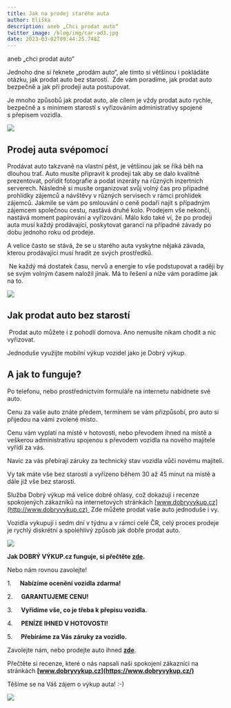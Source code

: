 ```yaml
---
title: Jak na prodej starého auta
author: Eliška
description: aneb „Chci prodat auto“
twitter_image: /blog/img/car-ad3.jpg
date: 2023-03-02T09:44:25.748Z
---
```

a﻿neb „chci prodat auto“

Jednoho dne si řeknete „prodám auto“, ale tímto si většinou i pokládáte otázku, jak prodat auto bez starostí.  Zde vám poradíme, jak prodat auto bezpečně a jak při prodeji auta postupovat.

Je mnoho způsobů jak prodat auto, ale cílem je vždy prodat auto rychle, bezpečně a s minimem starostí s vyřizováním administrativy spojené s přepisem vozidla.

![](/blog/img/carmoney3.jpg)

## Prodej auta svépomocí

Prodávat auto takzvaně na vlastní pěst, je většinou jak se říká běh na dlouhou trať. Auto musíte připravit k prodeji tak aby se dalo kvalitně prezentovat, pořídit fotografie a podat inzeráty na různých inzertních serverech. Následně si musíte organizovat svůj volný čas pro případné prohlídky zájemců a návštěvy v různých servisech v rámci prohlídek zájemců. Jakmile se vám po smlouvání o ceně podaří najít s případným zájemcem společnou cestu, nastává druhé kolo. Prodejem vše nekončí, nastává moment papírování a vyřizování. Málo kdo také ví, že po prodeji auta musí každý prodávající, poskytovat garanci na případné závady po dobu jednoho roku od prodeje.

A velice často se stává, že se u starého auta vyskytne nějaká závada, kterou prodávající musí hradit ze svých prostředků.

 Ne každý má dostatek času, nervů a energie to vše podstupovat a raději by se svým volným časem naložil jinak. Má to řešení a níže vám poradíme jak na to.

![](/blog/img/obrázek1.jpg)

## Jak prodat auto bez starostí

 Prodat auto můžete i z pohodlí domova. Ano nemusíte nikam chodit a nic vyřizovat.

Jednoduše využijte mobilní výkup vozidel jako je Dobrý výkup.

## A jak to funguje?

Po telefonu, nebo prostřednictvím formuláře na internetu nabídnete své auto.

Cenu za vaše auto znáte předem, termínem se vám přizpůsobí, pro auto si přijedou na vámi zvolené místo.

Cenu vám vyplatí na místě v hotovosti, nebo převodem ihned na místě a veškerou administrativu spojenou s převodem vozidla na nového majitele vyřídí za vás.

Navíc za vás přebírají záruky za technický stav vozidla vůči novému majiteli.

Vy tak máte vše bez starostí a vyřízeno během 30 až 45 minut na místě a dále již vše bez starostí.

Služba Dobrý výkup má velice dobré ohlasy, což dokazují i recenze spokojených zákazníků na internetových stránkách [www.dobryvykup.cz](http://www.dobryvykup.cz)  Zde můžete prodat vaše auto jednoduše i vy.  

Vozidla vykupují i sedm dní v týdnu a v rámci celé ČR, celý proces prodeje je rychlý diskrétní a spolehlivý způsob jak dobře prodat auto.

![](/blog/img/info-icon.png)

**Jak DOBRÝ VÝKUP.cz funguje, si přečtěte [zde](https://www.dobryvykup.cz/blog/2021/06/mobiln%C3%AD-v%C3%BDkup-cesta-jak-nejl%C3%A9pe-prodat-auto).**

Nebo nám rovnou zavolejte!

1.     **Nabízíme ocenění vozidla zdarma!**

2.     **GARANTUJEME CENU!**

3.     **Vyřídíme vše, co je třeba k přepisu vozidla.**

4.     **PENÍZE IHNED V HOTOVOSTI!**

5.     **Přebíráme za Vás záruky za vozidlo.**

Zavolejte nám, nebo prodejte auto ihned **[zde](https://www.dobryvykup.cz/#bottom)**.

Přečtěte si recenze, které o nás napsali naši spokojení zákazníci na stránkách **[www.dobryvykup.cz](https://www.dobryvykup.cz/)**

Těšíme se na Váš zájem o výkup auta! :-)

![](/blog/img/car-ad3.jpg)